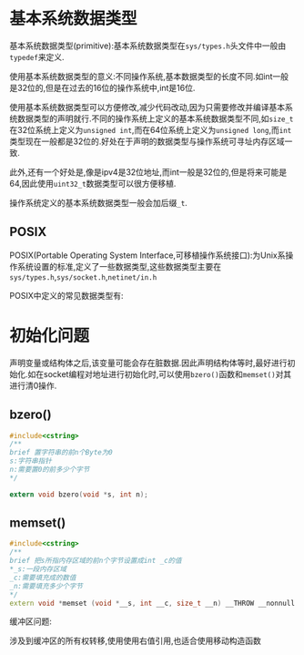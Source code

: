 # 基本系统数据类型
基本系统数据类型(primitive):基本系统数据类型在`sys/types.h`头文件中一般由`typedef`来定义.

使用基本系统数据类型的意义:不同操作系统,基本数据类型的长度不同.如int一般是32位的,但是在过去的16位的操作系统中,int是16位.

使用基本系统数据类型可以方便修改,减少代码改动,因为只需要修改并编译基本系统数据类型的声明就行.不同的操作系统上定义的基本系统数据类型不同,如`size_t`在32位系统上定义为`unsigned int`,而在64位系统上定义为`unsigned long`,而`int`类型现在一般都是32位的.好处在于声明的数据类型与操作系统可寻址内存区域一致.

此外,还有一个好处是,像是ipv4是32位地址,而int一般是32位的,但是将来可能是64,因此使用`uint32_t`数据类型可以很方便移植.

操作系统定义的基本系统数据类型一般会加后缀`_t`.

## POSIX
POSIX(Portable Operating System Interface,可移植操作系统接口):为Unix系操作系统设置的标准,定义了一些数据类型,这些数据类型主要在`sys/types.h`,`sys/socket.h`,`netinet/in.h`

POSIX中定义的常见数据类型有:


# 初始化问题
声明变量或结构体之后,该变量可能会存在脏数据.因此声明结构体等时,最好进行初始化.如在socket编程对地址进行初始化时,可以使用`bzero()`函数和`memset()`对其进行清0操作.

## bzero()
``` c
#include<cstring>
/**
brief 置字符串的前n个Byte为0
s:字符串指针
n:需要置0的前多少个字节
*/

extern void bzero(void *s, int n);
```

## memset()
``` c++
#include<cstring>
/**
brief 把s所指内存区域的前n个字节设置成int _c的值
*_s:一段内存区域
_c:需要填充成的数值
_n:需要填充多少个字节
*/
extern void *memset (void *__s, int __c, size_t __n) __THROW __nonnull ((1));
```

缓冲区问题:

涉及到缓冲区的所有权转移,使用使用右值引用,也适合使用移动构造函数